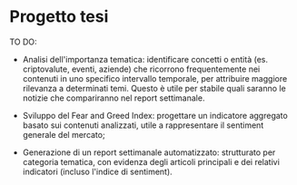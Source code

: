 # Progetto tesi

 TO DO:
 
 - Analisi dell'importanza tematica: identificare concetti o entità (es. criptovalute, eventi, aziende) che ricorrono frequentemente nei contenuti in uno specifico intervallo temporale, per attribuire maggiore rilevanza a determinati temi. Questo è utile per stabile quali saranno le notizie che compariranno nel report settimanale.

- Sviluppo del Fear and Greed Index: progettare un indicatore aggregato basato sui contenuti analizzati, utile a rappresentare il sentiment generale del mercato;

- Generazione di un report settimanale automatizzato: strutturato per categoria tematica, con evidenza degli articoli principali e dei relativi indicatori (incluso l'indice di sentiment).
